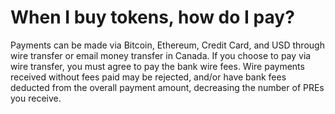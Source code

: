 # When I buy tokens, how do I pay?

Payments can be made via Bitcoin, Ethereum, Credit Card, and USD through wire transfer or email money transfer in Canada. If you choose to pay via wire transfer, you must agree to pay the bank wire fees. Wire payments received without fees paid may be rejected, and/or have bank fees deducted from the overall payment amount, decreasing the number of PREs you receive.
